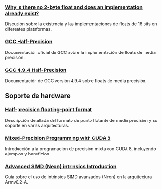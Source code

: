 ### [Why is there no 2-byte float and does an implementation already exist?](https://stackoverflow.com/questions/5766882/why-is-there-no-2-byte-float-and-does-an-implementation-already-exist)
Discusión sobre la existencia y las implementaciones de floats de 16 bits en diferentes plataformas.

### [GCC Half-Precision](https://gcc.gnu.org/onlinedocs/gcc/Half-Precision.html)
Documentación oficial de GCC sobre la implementación de floats de media precisión.

### [GCC 4.9.4 Half-Precision](https://gcc.gnu.org/onlinedocs/gcc-4.9.4/gcc/Half-Precision.html)
Documentación de GCC versión 4.9.4 sobre floats de media precisión.

## Soporte de hardware

### [Half-precision floating-point format](https://en.wikipedia.org/wiki/Half-precision_floating-point_format)
Descripción detallada del formato de punto flotante de media precisión y su soporte en varias arquitecturas.

### [Mixed-Precision Programming with CUDA 8](https://developer.nvidia.com/blog/mixed-precision-programming-cuda-8/)
Introducción a la programación de precisión mixta con CUDA 8, incluyendo ejemplos y beneficios.

### [Advanced SIMD (Neon) intrinsics Introduction](https://developer.arm.com/documentation/101028/0010/Advanced-SIMD--Neon--intrinsics)
Guía sobre el uso de intrinsics SIMD avanzados (Neon) en la arquitectura Armv8.2-A.
